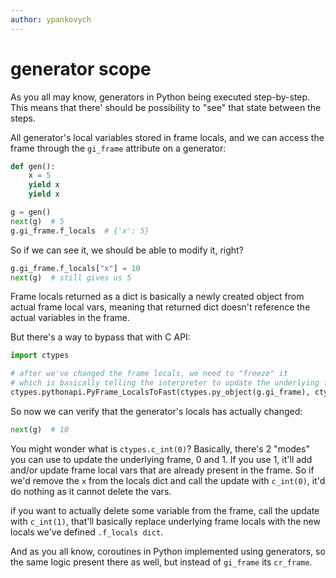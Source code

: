 ```yaml
---
author: ypankovych
---
```


# generator scope

As you all may know, generators in Python being executed step-by-step. This means that there' should be possibility to "see" that state between the steps.

All generator's local variables stored in frame locals, and we can access the frame through the `gi_frame` attribute on a generator:

```python
def gen():
    x = 5
    yield x
    yield x

g = gen()
next(g)  # 5
g.gi_frame.f_locals  # {'x': 5}
```

So if we can see it, we should be able to modify it, right?

```python
g.gi_frame.f_locals["x"] = 10
next(g)  # still gives us 5
```

Frame locals returned as a dict is basically a newly created object from actual frame local vars, meaning that returned dict doesn't reference the actual variables in the frame.

But there's a way to bypass that with C API:

```python
import ctypes

# after we've changed the frame locals, we need to "freeze" it
# which is basically telling the interpreter to update the underlying frame based on a newly added attributes
ctypes.pythonapi.PyFrame_LocalsToFast(ctypes.py_object(g.gi_frame), ctypes.c_int(0))
```

So now we can verify that the generator's locals has actually changed:

```python
next(g)  # 10
```

You might wonder what is `ctypes.c_int(0)`?  Basically, there's 2 "modes" you can use to update the underlying frame, 0 and 1. If you use 1, it'll add and/or update frame local vars that are already present in the frame. So if we'd remove the `x` from the locals dict and call the update with `c_int(0)`, it'd do nothing as it cannot delete the vars.

if you want to actually delete some variable from the frame, call the update with `c_int(1)`, that'll basically replace underlying frame locals with the new locals we've defined `.f_locals dict`.

And as you all know, coroutines in Python implemented using generators, so the same logic present there as well, but instead of `gi_frame` its `cr_frame`.
